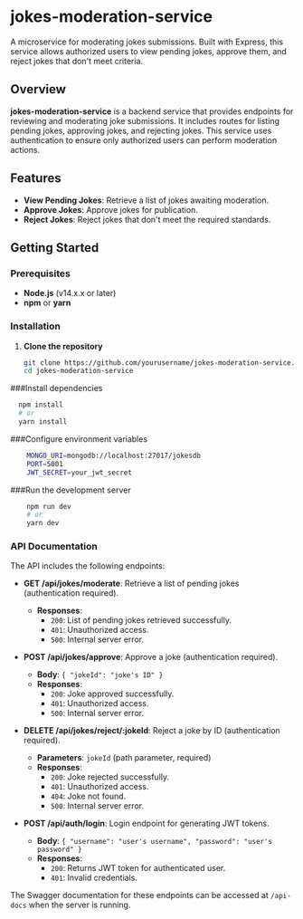 # jokes-moderation-service

A microservice for moderating jokes submissions. Built with Express, this service allows authorized users to view pending jokes, approve them, and reject jokes that don't meet criteria.

## Overview

**jokes-moderation-service** is a backend service that provides endpoints for reviewing and moderating joke submissions. It includes routes for listing pending jokes, approving jokes, and rejecting jokes. This service uses authentication to ensure only authorized users can perform moderation actions.

## Features

- **View Pending Jokes**: Retrieve a list of jokes awaiting moderation.
- **Approve Jokes**: Approve jokes for publication.
- **Reject Jokes**: Reject jokes that don't meet the required standards.

## Getting Started

### Prerequisites

- **Node.js** (v14.x.x or later)
- **npm** or **yarn**

### Installation

1. **Clone the repository**

   ```bash
   git clone https://github.com/yourusername/jokes-moderation-service.git
   cd jokes-moderation-service
    ```
###Install dependencies
  ```bash
    npm install
    # or
    yarn install
  ```
###Configure environment variables
```bash
    MONGO_URI=mongodb://localhost:27017/jokesdb
    PORT=5001
    JWT_SECRET=your_jwt_secret
```
###Run the development server
```bash
    npm run dev
    # or
    yarn dev
```

### API Documentation

The API includes the following endpoints:

- **GET /api/jokes/moderate**: Retrieve a list of pending jokes (authentication required).
  - **Responses**:
    - `200`: List of pending jokes retrieved successfully.
    - `401`: Unauthorized access.
    - `500`: Internal server error.

- **POST /api/jokes/approve**: Approve a joke (authentication required).
  - **Body**: `{ "jokeId": "joke's ID" }`
  - **Responses**:
    - `200`: Joke approved successfully.
    - `401`: Unauthorized access.
    - `500`: Internal server error.

- **DELETE /api/jokes/reject/:jokeId**: Reject a joke by ID (authentication required).
  - **Parameters**: `jokeId` (path parameter, required)
  - **Responses**:
    - `200`: Joke rejected successfully.
    - `401`: Unauthorized access.
    - `404`: Joke not found.
    - `500`: Internal server error.

- **POST /api/auth/login**: Login endpoint for generating JWT tokens.
  - **Body**: `{ "username": "user's username", "password": "user's password" }`
  - **Responses**:
    - `200`: Returns JWT token for authenticated user.
    - `401`: Invalid credentials.

The Swagger documentation for these endpoints can be accessed at `/api-docs` when the server is running.
